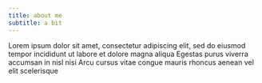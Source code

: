 ```yaml
---
title: about me
subtitle: a bit
---
```

Lorem ipsum dolor sit amet, consectetur adipiscing elit, sed do eiusmod tempor incididunt ut labore et dolore magna aliqua Egestas purus viverra accumsan in nisl nisi Arcu cursus vitae congue mauris rhoncus aenean vel elit scelerisque 
